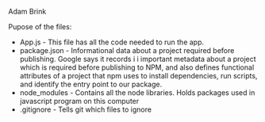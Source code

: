 Adam Brink

Pupose of the files:
- App.js - This file has all the code needed to run the app.
- package.json - Informational data about a project required before publishing. Google says it records i  i important metadata about a project which is required before publishing to NPM, and also defines functional  attributes of a project that npm uses to install dependencies, run scripts, and identify the entry point to  our package.
- node_modules - Contains all the node libraries. Holds packages used in javascript program on this computer
- .gitignore - Tells git which files to ignore
